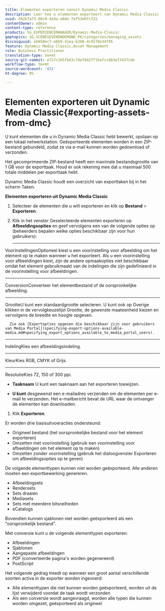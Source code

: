 ```yaml
---
title: Elementen exporteren vanuit Dynamic Media Classic
description: Leer hoe u elementen exporteert van Dynamic Media Classic.
uuid: d42b7a73-80c0-4a9a-a04e-7ef53e6fcf22
contentOwner: admin
content-type: reference
products: SG_EXPERIENCEMANAGER/Dynamic-Media-Classic
geptopics: SG_SCENESEVENONDEMAND_PK/categories/managing_assets
discoiquuid: eb850ec7-a669-41ea-b2b0-4c9178e34f95
feature: Dynamic Media Classic,Asset Management
role: Business Practitioner
translation-type: tm+mt
source-git-commit: e727c1b5fb43c7def842ff1bafcc8b3ef3437cde
workflow-type: tm+mt
source-wordcount: '431'
ht-degree: 0%

---
```



# Elementen exporteren uit Dynamic Media Classic{#exporting-assets-from-dmc}

U kunt elementen die u in Dynamic Media Classic hebt bewerkt, opslaan op een lokaal netwerkstation. Geëxporteerde elementen worden in een ZIP-bestand gebundeld, zodat ze via e-mail kunnen worden gedownload of verzonden.

Het gecomprimeerde ZIP-bestand heeft een maximale bestandsgrootte van 1 GB voor de exporttaak. Houd er ook rekening mee dat u maximaal 500 totale middelen per exporttaak hebt.

Dynamic Media Classic houdt een overzicht van exporttaken bij in het scherm Taken.

**Elementen exporteren uit Dynamic Media Classic**

1. Selecteer de elementen die u wilt exporteren en klik op **Bestand** > **Exporteren**.
1. Klik in het venster Geselecteerde elementen exporteren op **Afbeeldingsopties** en geef vervolgens een van de volgende opties op (beheerders bepalen welke opties beschikbaar zijn voor hun gebruikers):

   * ****
VoorinstellingenOptioneel kiest u een voorinstelling voor afbeelding om het element op te maken wanneer u het exporteert. Als u een voorinstelling voor afbeeldingen kiest, zijn de andere opmaakopties niet beschikbaar omdat het element gebruikmaakt van de indelingen die zijn gedefinieerd in de voorinstelling voor afbeeldingen.

   * ****
ConversionConverteer het elementbestand of de oorspronkelijke afbeelding.

   * ****
GrootteU kunt een standaardgrootte selecteren. U kunt ook op Overige klikken in de vervolgkeuzelijst Grootte, de gewenste maateenheid kiezen en vervolgens de breedte en hoogte opgeven.

      Zie ook [Exportopties opgeven die beschikbaar zijn voor gebruikers van Media Portal](specifying-export-options-available-media.md#specifying_export_options_available_to_media_portal_users).

   * ****
IndelingKies een afbeeldingsindeling.

   * ****
KleurKies RGB, CMYK of Grijs.

   * ****
ResolutieKies 72, 150 of 300 ppi.

   * **Taaknaam**
U kunt een taaknaam aan het exporteren toewijzen.

   * **U kunt**
desgewenst een e-mailadres verzenden om de elementen per e-mail te verzenden. Het e-mailbericht bevat de URL waar de ontvanger de elementen kan downloaden.

1. Klik **Exporteren**.

Er worden drie basisuitvoeracties ondersteund:

* Origineel bestand (het oorspronkelijke bestand voor het element exporteren)
* Omzetten met voorinstelling (gebruik een voorinstelling voor afbeeldingen om het element op te maken)
* Omzetten zonder voorinstelling (gebruik het dialoogvenster Exporteren om afbeeldingsopties op te geven)

De volgende elementtypen kunnen niet worden geëxporteerd. Alle anderen moeten een exportbewerking genereren.

* Afbeeldingsets
* Rendersets
* Sets draaien
* Mediasets
* Sets met meerdere bitsnelheden
* eCatalogs

Bovendien kunnen sjablonen niet worden geëxporteerd als een &quot;oorspronkelijk bestand&quot;.

Met conversie kunt u de volgende elementtypen exporteren:

* Afbeeldingen
* Sjablonen
* Aangepaste afbeeldingen
* PDF (converteerde pagina&#39;s worden gegenereerd)
* PostScript

Het volgende gedrag treedt op wanneer een groot aantal verschillende soorten activa in de exporter worden ingevoerd:

* Alle elementtypen die niet kunnen worden geëxporteerd, worden uit de lijst verwijderd voordat de taak wordt verzonden
* Als een conversie wordt aangevraagd, worden alle typen die kunnen worden omgezet, geëxporteerd als origineel

